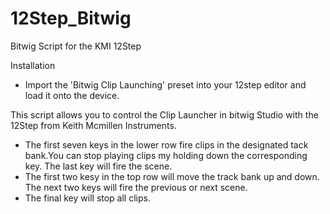 12Step_Bitwig
=============

Bitwig Script for the KMI 12Step

Installation

- Import the 'Bitwig Clip Launching' preset into your 12step editor and load it onto the device. 


This script allows you to control the Clip Launcher in bitwig Studio with the 12Step from Keith Mcmillen Instruments. 
- The first seven keys in the lower row fire clips in the designated tack bank.You can stop playing clips my holding down the corresponding key. The last key will fire the scene. 
- The first two kesy in the top row will move the track bank up and down. The next two keys will fire the previous or next scene. 
- The final key will stop all clips. 
